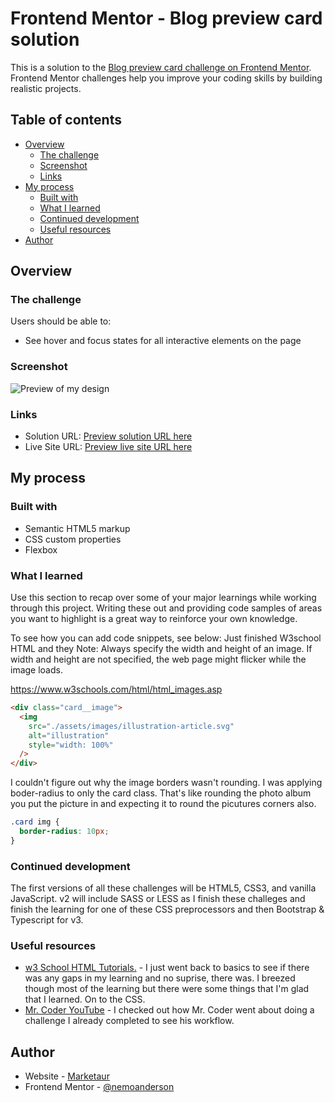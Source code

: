 # Frontend Mentor - Blog preview card solution

This is a solution to the [Blog preview card challenge on Frontend Mentor](https://www.frontendmentor.io/challenges/blog-preview-card-ckPaj01IcS). Frontend Mentor challenges help you improve your coding skills by building realistic projects.

## Table of contents

- [Overview](#overview)
  - [The challenge](#the-challenge)
  - [Screenshot](#screenshot)
  - [Links](#links)
- [My process](#my-process)
  - [Built with](#built-with)
  - [What I learned](#what-i-learned)
  - [Continued development](#continued-development)
  - [Useful resources](#useful-resources)
- [Author](#author)

## Overview

### The challenge

Users should be able to:

- See hover and focus states for all interactive elements on the page

### Screenshot

![Preview of my design](/design/preview.png)

### Links

- Solution URL: [Preview solution URL here](https://www.frontendmentor.io/solutions/blog-preview-card-N0xV5Bz0Zq)
- Live Site URL: [Preview live site URL here](https://nemoanderson.github.io/blog-preview-card-main-copy/)

## My process

### Built with

- Semantic HTML5 markup
- CSS custom properties
- Flexbox

### What I learned

Use this section to recap over some of your major learnings while working through this project. Writing these out and providing code samples of areas you want to highlight is a great way to reinforce your own knowledge.

To see how you can add code snippets, see below:
Just finished W3school HTML and they Note: Always specify the width and height of an image. If width and height are not specified, the web page might flicker while the image loads.

https://www.w3schools.com/html/html_images.asp

```html
<div class="card__image">
  <img
    src="./assets/images/illustration-article.svg"
    alt="illustration"
    style="width: 100%"
  />
</div>
```

I couldn't figure out why the image borders wasn't rounding. I was applying boder-radius to only the card class. That's like rounding the photo album you put the picture in and expecting it to round the picutures corners also. 

```css
.card img {
  border-radius: 10px;
}
```

### Continued development

The first versions of all these challenges will be HTML5, CSS3, and vanilla JavaScript. v2 will include SASS or LESS as I finish these challeges and finish the learning for one of these CSS preprocessors and then Bootstrap & Typescript for v3.

### Useful resources

- [w3 School HTML Tutorials.](https://www.w3schools.com/html/default.asp) - I just went back to basics to see if there was any gaps in my learning and no suprise, there was. I breezed though most of the learning but there were some things that I'm glad that I learned. On to the CSS.
- [Mr. Coder YouTube](https://www.youtube.com/watch?v=5BBYPntB-GY) - I checked out how Mr. Coder went about doing a challenge I already completed to see his workflow.

## Author

- Website - [Marketaur](https://www.marketaur.com)
- Frontend Mentor - [@nemoanderson](https://www.frontendmentor.io/profile/nemoanderson)
